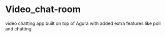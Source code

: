 # Video_chat-room
video chatting app built on top of Agora with added extra features like poll and chatting
